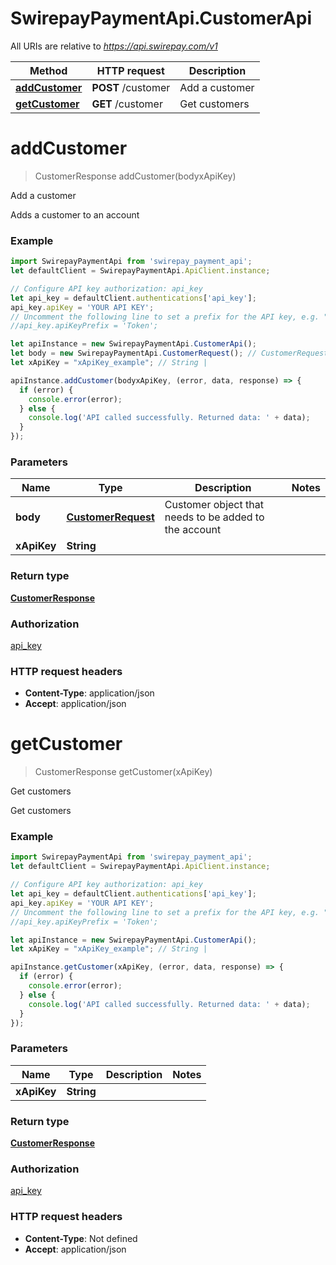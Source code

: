# SwirepayPaymentApi.CustomerApi

All URIs are relative to *https://api.swirepay.com/v1*

Method | HTTP request | Description
------------- | ------------- | -------------
[**addCustomer**](CustomerApi.md#addCustomer) | **POST** /customer | Add a customer
[**getCustomer**](CustomerApi.md#getCustomer) | **GET** /customer | Get customers

<a name="addCustomer"></a>
# **addCustomer**
> CustomerResponse addCustomer(bodyxApiKey)

Add a customer

Adds a customer to an account

### Example
```javascript
import SwirepayPaymentApi from 'swirepay_payment_api';
let defaultClient = SwirepayPaymentApi.ApiClient.instance;

// Configure API key authorization: api_key
let api_key = defaultClient.authentications['api_key'];
api_key.apiKey = 'YOUR API KEY';
// Uncomment the following line to set a prefix for the API key, e.g. "Token" (defaults to null)
//api_key.apiKeyPrefix = 'Token';

let apiInstance = new SwirepayPaymentApi.CustomerApi();
let body = new SwirepayPaymentApi.CustomerRequest(); // CustomerRequest | Customer object that needs to be added to the account
let xApiKey = "xApiKey_example"; // String | 

apiInstance.addCustomer(bodyxApiKey, (error, data, response) => {
  if (error) {
    console.error(error);
  } else {
    console.log('API called successfully. Returned data: ' + data);
  }
});
```

### Parameters

Name | Type | Description  | Notes
------------- | ------------- | ------------- | -------------
 **body** | [**CustomerRequest**](CustomerRequest.md)| Customer object that needs to be added to the account | 
 **xApiKey** | **String**|  | 

### Return type

[**CustomerResponse**](CustomerResponse.md)

### Authorization

[api_key](../README.md#api_key)

### HTTP request headers

 - **Content-Type**: application/json
 - **Accept**: application/json

<a name="getCustomer"></a>
# **getCustomer**
> CustomerResponse getCustomer(xApiKey)

Get customers

Get customers

### Example
```javascript
import SwirepayPaymentApi from 'swirepay_payment_api';
let defaultClient = SwirepayPaymentApi.ApiClient.instance;

// Configure API key authorization: api_key
let api_key = defaultClient.authentications['api_key'];
api_key.apiKey = 'YOUR API KEY';
// Uncomment the following line to set a prefix for the API key, e.g. "Token" (defaults to null)
//api_key.apiKeyPrefix = 'Token';

let apiInstance = new SwirepayPaymentApi.CustomerApi();
let xApiKey = "xApiKey_example"; // String | 

apiInstance.getCustomer(xApiKey, (error, data, response) => {
  if (error) {
    console.error(error);
  } else {
    console.log('API called successfully. Returned data: ' + data);
  }
});
```

### Parameters

Name | Type | Description  | Notes
------------- | ------------- | ------------- | -------------
 **xApiKey** | **String**|  | 

### Return type

[**CustomerResponse**](CustomerResponse.md)

### Authorization

[api_key](../README.md#api_key)

### HTTP request headers

 - **Content-Type**: Not defined
 - **Accept**: application/json

